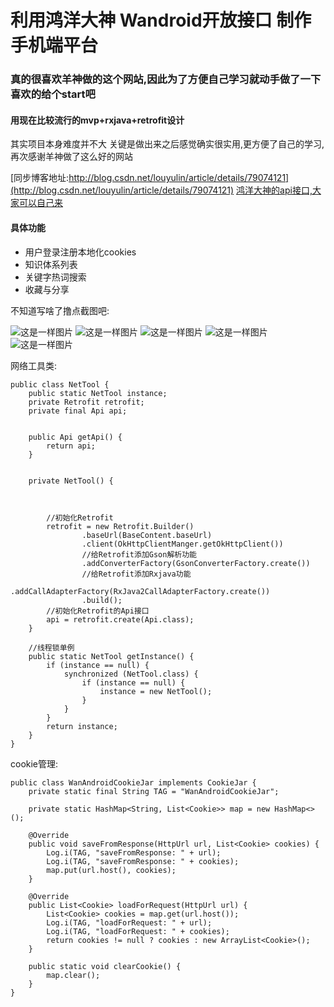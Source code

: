 # 利用鸿洋大神 Wandroid开放接口 制作手机端平台
### 真的很喜欢羊神做的这个网站,因此为了方便自己学习就动手做了一下 喜欢的给个start吧

#### 用现在比较流行的mvp+rxjava+retrofit设计

其实项目本身难度并不大 关键是做出来之后感觉确实很实用,更方便了自己的学习,再次感谢羊神做了这么好的网站

[同步博客地址:http://blog.csdn.net/louyulin/article/details/79074121](http://blog.csdn.net/louyulin/article/details/79074121)
[鸿洋大神的api接口,大家可以自己来](http://www.wanandroid.com/blog/show/2)

#### 具体功能
* 用户登录注册本地化cookies
* 知识体系列表
* 关键字热词搜索
* 收藏与分享

不知道写啥了撸点截图吧:

![这是一样图片](http://img.blog.csdn.net/20180116140812278?watermark/2/text/aHR0cDovL2Jsb2cuY3Nkbi5uZXQvbG91eXVsaW4=/font/5a6L5L2T/fontsize/400/fill/I0JBQkFCMA==/dissolve/70/gravity/SouthEast)
![这是一样图片](http://img.blog.csdn.net/20180116141514368)
![这是一样图片](http://img.blog.csdn.net/20180116141339462)
![这是一样图片](http://img.blog.csdn.net/20180116141423898)
![这是一样图片](http://img.blog.csdn.net/20180116141446853)

网络工具类:

    public class NetTool {
        public static NetTool instance;
        private Retrofit retrofit;
        private final Api api;


        public Api getApi() {
            return api;
        }


        private NetTool() {



            //初始化Retrofit
            retrofit = new Retrofit.Builder()
                    .baseUrl(BaseContent.baseUrl)
                    .client(OkHttpClientManger.getOkHttpClient())
                    //给Retrofit添加Gson解析功能
                    .addConverterFactory(GsonConverterFactory.create())
                    //给Retrofit添加Rxjava功能
                    .addCallAdapterFactory(RxJava2CallAdapterFactory.create())
                    .build();
            //初始化Retrofit的Api接口
            api = retrofit.create(Api.class);
        }

        //线程锁单例
        public static NetTool getInstance() {
            if (instance == null) {
                synchronized (NetTool.class) {
                    if (instance == null) {
                        instance = new NetTool();
                    }
                }
            }
            return instance;
        }
    }


cookie管理:

    public class WanAndroidCookieJar implements CookieJar {
        private static final String TAG = "WanAndroidCookieJar";

        private static HashMap<String, List<Cookie>> map = new HashMap<>();

        @Override
        public void saveFromResponse(HttpUrl url, List<Cookie> cookies) {
            Log.i(TAG, "saveFromResponse: " + url);
            Log.i(TAG, "saveFromResponse: " + cookies);
            map.put(url.host(), cookies);
        }

        @Override
        public List<Cookie> loadForRequest(HttpUrl url) {
            List<Cookie> cookies = map.get(url.host());
            Log.i(TAG, "loadForRequest: " + url);
            Log.i(TAG, "loadForRequest: " + cookies);
            return cookies != null ? cookies : new ArrayList<Cookie>();
        }

        public static void clearCookie() {
            map.clear();
        }
    }


